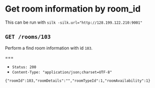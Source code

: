 # Get room information by room_id

This can be run with `silk -silk.url="http://128.199.122.210:9001"`

## `GET /rooms/103`

Perform a find room information with id `103`.

===

* `Status: 200`
* `Content-Type: "application/json;charset=UTF-8"`
```
{"roomId":103,"roomDetails":"","roomTypeId":1,"roomAvailability":1}
```
